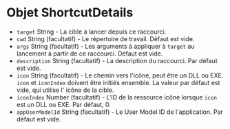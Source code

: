 # Objet ShortcutDetails

* `target` String - La cible à lancer depuis ce raccourci.
* `cwd` String (facultatif) - Le répertoire de travail.  Défaut est vide.
* `args` String (facultatif) - Les arguments à appliquer à `target` au lancement à partir de ce raccourci.  Défaut est vide.
* `description` String (facultatif) - La description du raccourci. Par défaut est vide.
* `icon` String (facultatif) - Le chemin vers l'icône, peut être un DLL ou EXE. `icon` et `iconIndex` doivent être initiés ensemble. La valeur par défaut est vide, qui utilise l' icône de la cible.
* `iconIndex` Number (facultatif) - L'ID de la ressource icône lorsque `icon` est un DLL ou EXE. Par défaut, 0.
* `appUserModelId` String (facultatif) - Le User Model ID de l'application. Par défaut est vide.

